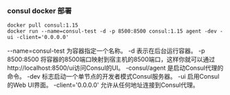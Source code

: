 ### consul docker 部署
```
docker pull consul:1.15
docker run --name=consul-test -d -p 8500:8500 consul:1.15 agent -dev -ui -client='0.0.0.0'
```

--name=consul-test 为容器指定一个名称。
-d 表示在后台运行容器。
-p 8500:8500 将容器的8500端口映射到宿主机的8500端口，这样你就可以通过http://localhost:8500/ui访问Consul的UI。
-consul/agent 是启动Consul代理的命令。
-dev 标志启动一个单节点的开发者模式Consul服务器。
-ui 启用Consul的Web UI界面。
-client='0.0.0.0' 允许从任何地址连接到Consul代理。